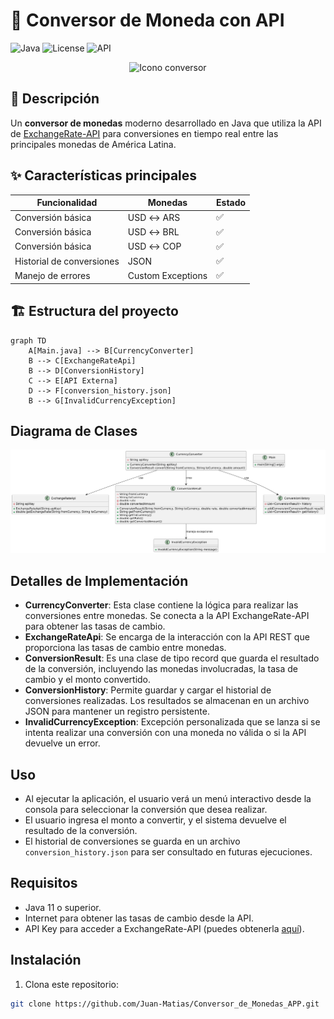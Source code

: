 # 💱 Conversor de Moneda con API

![Java](https://img.shields.io/badge/Java-17%2B-blue?logo=java)
![License](https://img.shields.io/badge/License-MIT-green)
![API](https://img.shields.io/badge/API-ExchangeRate--API-orange)


<div align="center">
  <img src="hhttps://github.com/Juan-Matias/Conversor_de_Monedas_APP/blob/0c9554d8504f3a4e9cc1cdd00d73d273c7830afe/src/Resource/currency-exchange.svg" width="200" alt="Icono conversor">
</div>

## 📝 Descripción
Un **conversor de monedas** moderno desarrollado en Java que utiliza la API de [ExchangeRate-API](https://www.exchangerate-api.com/) para conversiones en tiempo real entre las principales monedas de América Latina.

## ✨ Características principales
| Funcionalidad | Monedas | Estado |
|--------------|---------|--------|
| Conversión básica | USD ↔ ARS | ✅ |
| Conversión básica | USD ↔ BRL | ✅ |
| Conversión básica | USD ↔ COP | ✅ |
| Historial de conversiones | JSON | ✅ |
| Manejo de errores | Custom Exceptions | ✅ |

## 🏗 Estructura del proyecto

```mermaid
graph TD
    A[Main.java] --> B[CurrencyConverter]
    B --> C[ExchangeRateApi]
    B --> D[ConversionHistory]
    C --> E[API Externa]
    D --> F[conversion_history.json]
    B --> G[InvalidCurrencyException]
```

## Diagrama de Clases
![Diagrama UML](https://github.com/Juan-Matias/Conversor_de_Monedas_APP/blob/fdf3869fe8262bca14ee16d82aa3a31251c99e22/src/Resource/Diagrama_de_clases.png)

## Detalles de Implementación
- **CurrencyConverter**: Esta clase contiene la lógica para realizar las conversiones entre monedas. Se conecta a la API ExchangeRate-API para obtener las tasas de cambio.
- **ExchangeRateApi**: Se encarga de la interacción con la API REST que proporciona las tasas de cambio entre monedas.
- **ConversionResult**: Es una clase de tipo record que guarda el resultado de la conversión, incluyendo las monedas involucradas, la tasa de cambio y el monto convertido.
- **ConversionHistory**: Permite guardar y cargar el historial de conversiones realizadas. Los resultados se almacenan en un archivo JSON para mantener un registro persistente.
- **InvalidCurrencyException**: Excepción personalizada que se lanza si se intenta realizar una conversión con una moneda no válida o si la API devuelve un error.

## Uso
- Al ejecutar la aplicación, el usuario verá un menú interactivo desde la consola para seleccionar la conversión que desea realizar.
- El usuario ingresa el monto a convertir, y el sistema devuelve el resultado de la conversión.
- El historial de conversiones se guarda en un archivo `conversion_history.json` para ser consultado en futuras ejecuciones.

## Requisitos
- Java 11 o superior.
- Internet para obtener las tasas de cambio desde la API.
- API Key para acceder a ExchangeRate-API (puedes obtenerla [aquí](https://www.exchangerate-api.com/)).

## Instalación
1. Clona este repositorio:
```bash
git clone https://github.com/Juan-Matias/Conversor_de_Monedas_APP.git
